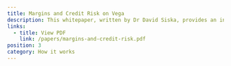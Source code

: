 ```yaml
---
title: Margins and Credit Risk on Vega
description: This whitepaper, written by Dr David Siska, provides an initial summary of certain technical and business essentials underlying the Vega Protocol.
links:
  - title: View PDF
    link: /papers/margins-and-credit-risk.pdf
position: 3
category: How it works
---
```

